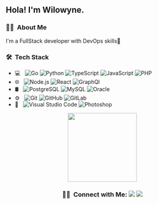 <h2> Hola! I'm Wilowyne.</h2>

<h3> 👨‍💻 &nbsp;About Me </h3>

I'm a FullStack developer with DevOps skills🚀

<h3> 🛠 &nbsp;Tech Stack</h3>

- 💻 &nbsp;
  ![Go](https://img.shields.io/badge/-Golang-333333?style=flat&logo=go)
  ![Python](https://img.shields.io/badge/-Python-333333?style=flat&logo=python)
  ![TypeScript](https://img.shields.io/badge/-TypeScript-333333?style=flat&logo=typescript)
  ![JavaScript](https://img.shields.io/badge/-JavaScript-333333?style=flat&logo=javascript)
  ![PHP](https://img.shields.io/badge/-PHP-333333?style=flat&logo=php)
- 🌐 &nbsp;
  ![Node.js](https://img.shields.io/badge/-Node.js-333333?style=flat&logo=node.js)
  ![React](https://img.shields.io/badge/-React-333333?style=flat&logo=react)
  ![GraphQl](https://img.shields.io/badge/-GraphQl-333333?style=flat&logo=graphql)
- 🛢 &nbsp;
  ![PostgreSQL](https://img.shields.io/badge/-Postgres-333333?style=flat&logo=postgresql)
  ![MySQL](https://img.shields.io/badge/-MySQL-333333?style=flat&logo=mysql&logoColor=FFF)
  ![Oracle](https://img.shields.io/badge/-Oracle-333333?style=flat&logo=oracle&logoColor=F00)
- ⚙️ &nbsp;
  ![Git](https://img.shields.io/badge/-Git-333333?style=flat&logo=git)
  ![GitHub](https://img.shields.io/badge/-GitHub-333333?style=flat&logo=github)
  ![GitLab](https://img.shields.io/badge/-GitLab-333333?style=flat&logo=gitlab)
- 🔧 &nbsp;
  ![Visual Studio Code](https://img.shields.io/badge/-VS%20Code-333333?style=flat&logo=visual-studio-code&logoColor=007ACC)
  ![Photoshop](https://img.shields.io/badge/-Photoshop-333333?style=flat&logo=photoshop&logoColor=007ACC)


<p align="center">
<a href="https://github.com/wilo087">
  <img height="180em" src="https://github-readme-stats.vercel.app/api?username=wilo087&theme=vue&show_icons=true&include_all_commits=true&count_private=true&hide=issues,prs" />
</a>
</p>


<h3 align="center"> 🤝🏻 &nbsp;Connect with Me:
<a href="https://www.adityavsingh.com"><img src="https://img.shields.io/badge/-wilo087.github.io-3423A6?style=flat-square&logo=Google-Chrome&logoColor=white"/></a>
<a href="mailto:wilo0087@gmail.com"><img src="https://img.shields.io/badge/-wilo087@gmail.com-D14836?style=flat-square&logo=Gmail&logoColor=white"/></a>
</h3>

